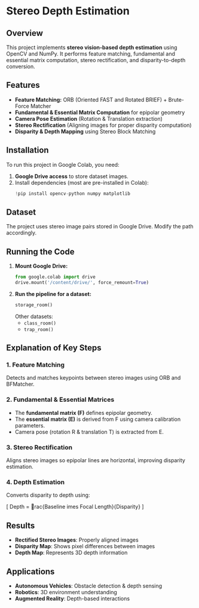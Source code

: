 # Stereo Depth Estimation

## Overview
This project implements **stereo vision-based depth estimation** using OpenCV and NumPy. It performs feature matching, fundamental and essential matrix computation, stereo rectification, and disparity-to-depth conversion.

## Features
- **Feature Matching:** ORB (Oriented FAST and Rotated BRIEF) + Brute-Force Matcher
- **Fundamental & Essential Matrix Computation** for epipolar geometry
- **Camera Pose Estimation** (Rotation & Translation extraction)
- **Stereo Rectification** (Aligning images for proper disparity computation)
- **Disparity & Depth Mapping** using Stereo Block Matching

## Installation
To run this project in Google Colab, you need:
1. **Google Drive access** to store dataset images.
2. Install dependencies (most are pre-installed in Colab):
    ```python
    !pip install opencv-python numpy matplotlib
    ```

## Dataset
The project uses stereo image pairs stored in Google Drive. Modify the path accordingly.

## Running the Code
1. **Mount Google Drive:**
    ```python
    from google.colab import drive
    drive.mount('/content/drive/', force_remount=True)
    ```
2. **Run the pipeline for a dataset:**
    ```python
    storage_room()
    ```
   Other datasets:
   - `class_room()`
   - `trap_room()`

## Explanation of Key Steps
### 1. Feature Matching
Detects and matches keypoints between stereo images using ORB and BFMatcher.

### 2. Fundamental & Essential Matrices
- The **fundamental matrix (F)** defines epipolar geometry.
- The **essential matrix (E)** is derived from F using camera calibration parameters.
- Camera pose (rotation R & translation T) is extracted from E.

### 3. Stereo Rectification
Aligns stereo images so epipolar lines are horizontal, improving disparity estimation.

### 4. Depth Estimation
Converts disparity to depth using:

   \[
   Depth = rac{Baseline 	imes Focal Length}{Disparity}
   \]

## Results
- **Rectified Stereo Images**: Properly aligned images
- **Disparity Map**: Shows pixel differences between images
- **Depth Map**: Represents 3D depth information

## Applications
- **Autonomous Vehicles**: Obstacle detection & depth sensing
- **Robotics**: 3D environment understanding
- **Augmented Reality**: Depth-based interactions

